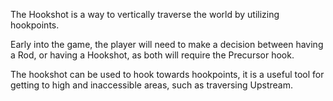 The Hookshot is a way to vertically traverse the world by utilizing hookpoints.

Early into the game, the player will need to make a decision between having a Rod, or having a Hookshot, as both will require the Precursor hook.

The hookshot can be used to hook towards hookpoints, it is a useful tool for getting to high and inaccessible areas, such as traversing Upstream.